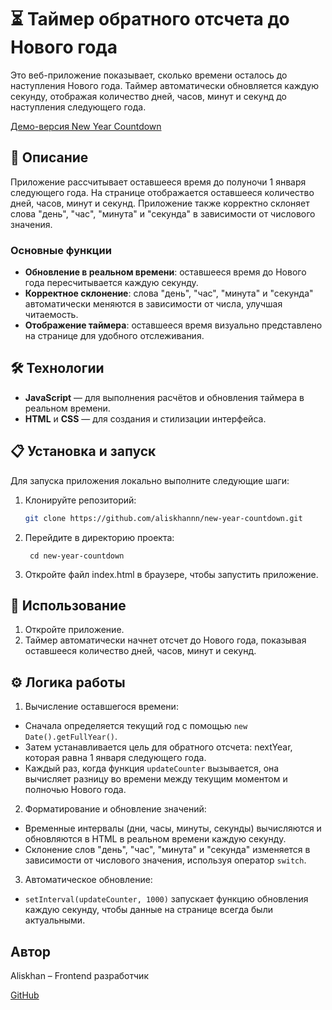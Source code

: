 # ⏳ Таймер обратного отсчета до Нового года

Это веб-приложение показывает, сколько времени осталось до наступления Нового года. Таймер автоматически обновляется каждую секунду, отображая количество дней, часов, минут и секунд до наступления следующего года.

[Демо-версия New Year Countdown](https://aliskhannn.github.io/new-year-countdown/)

## 🚀 Описание

Приложение рассчитывает оставшееся время до полуночи 1 января следующего года. На странице отображается оставшееся количество дней, часов, минут и секунд. Приложение также корректно склоняет слова "день", "час", "минута" и "секунда" в зависимости от числового значения.

### Основные функции

- **Обновление в реальном времени**: оставшееся время до Нового года пересчитывается каждую секунду.
- **Корректное склонение**: слова "день", "час", "минута" и "секунда" автоматически меняются в зависимости от числа, улучшая читаемость.
- **Отображение таймера**: оставшееся время визуально представлено на странице для удобного отслеживания.

## 🛠 Технологии

- **JavaScript** — для выполнения расчётов и обновления таймера в реальном времени.
- **HTML** и **CSS** — для создания и стилизации интерфейса.

## 📋 Установка и запуск

Для запуска приложения локально выполните следующие шаги:

1. Клонируйте репозиторий:

   ```bash
   git clone https://github.com/aliskhannn/new-year-countdown.git
   ```

2. Перейдите в директорию проекта:

   ```
    cd new-year-countdown
   ```

3. Откройте файл index.html в браузере, чтобы запустить приложение.

## 📖 Использование

1. Откройте приложение.
2. Таймер автоматически начнет отсчет до Нового года, показывая оставшееся количество дней, часов, минут и секунд.

## ⚙️ Логика работы

1. Вычисление оставшегося времени:

- Сначала определяется текущий год с помощью `new Date().getFullYear()`.
- Затем устанавливается цель для обратного отсчета: nextYear, которая равна 1 января следующего года.
- Каждый раз, когда функция `updateCounter` вызывается, она вычисляет разницу во времени между текущим моментом и полночью Нового года.

2. Форматирование и обновление значений:

- Временные интервалы (дни, часы, минуты, секунды) вычисляются и обновляются в HTML в реальном времени каждую секунду.
- Склонение слов "день", "час", "минута" и "секунда" изменяется в зависимости от числового значения, используя оператор `switch`.

3. Автоматическое обновление:

- `setInterval(updateCounter, 1000)` запускает функцию обновления каждую секунду, чтобы данные на странице всегда были актуальными.

## Автор

Aliskhan – Frontend разработчик

[GitHub](https://github.com/Aliskhan228)
